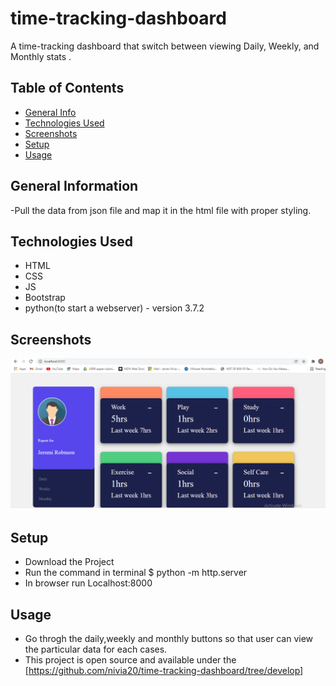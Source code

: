 # time-tracking-dashboard
A time-tracking dashboard that switch between viewing Daily, Weekly, and Monthly stats .

## Table of Contents
* [General Info](#general-information)
* [Technologies Used](#technologies-used)
* [Screenshots](#screenshots)
* [Setup](#setup)
* [Usage](#usage)



## General Information

-Pull the data from json file and map it in the html file with proper styling.

## Technologies Used
- HTML 
- CSS 
- JS 
- Bootstrap
- python(to start a webserver) - version 3.7.2


## Screenshots
![Example screenshot](Screenshot.png)

## Setup

- Download the Project
- Run the command in terminal $ python -m http.server 
- In browser run Localhost:8000
## Usage

- Go throgh the daily,weekly and monthly buttons so that user can view the particular data for each cases.
- This project is open source and available under the [https://github.com/nivia20/time-tracking-dashboard/tree/develop]


